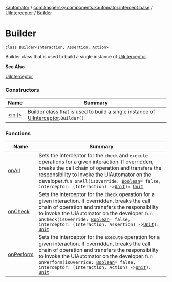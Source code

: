 [kautomator](../../../index.md) / [com.kaspersky.components.kautomator.intercept.base](../../index.md) / [UiInterceptor](../index.md) / [Builder](./index.md)

# Builder

`class Builder<Interaction, Assertion, Action>`

Builder class that is used to build a single instance of [UiInterceptor](../index.md).

**See Also**

[UiInterceptor](../index.md)

### Constructors

| Name | Summary |
|---|---|
| [&lt;init&gt;](-init-.md) | Builder class that is used to build a single instance of [UiInterceptor](../index.md).`Builder()` |

### Functions

| Name | Summary |
|---|---|
| [onAll](on-all.md) | Sets the interceptor for the `check` and `execute` operations for a given interaction. If overridden, breaks the call chain of operation and transfers the responsibility to invoke the UiAutomator on the developer.`fun onAll(isOverride: `[`Boolean`](https://kotlinlang.org/api/latest/jvm/stdlib/kotlin/-boolean/index.html)` = false, interceptor: (Interaction) -> `[`Unit`](https://kotlinlang.org/api/latest/jvm/stdlib/kotlin/-unit/index.html)`): `[`Unit`](https://kotlinlang.org/api/latest/jvm/stdlib/kotlin/-unit/index.html) |
| [onCheck](on-check.md) | Sets the interceptor for the `check` operation for a given interaction. If overridden, breaks the call chain of operation and transfers the responsibility to invoke the UiAutomator on the developer.`fun onCheck(isOverride: `[`Boolean`](https://kotlinlang.org/api/latest/jvm/stdlib/kotlin/-boolean/index.html)` = false, interceptor: (Interaction, Assertion) -> `[`Unit`](https://kotlinlang.org/api/latest/jvm/stdlib/kotlin/-unit/index.html)`): `[`Unit`](https://kotlinlang.org/api/latest/jvm/stdlib/kotlin/-unit/index.html) |
| [onPerform](on-perform.md) | Sets the interceptor for the `execute` operation for a given interaction. If overridden, breaks the call chain of operation and transfers the responsibility to invoke the UiAutomator on the developer.`fun onPerform(isOverride: `[`Boolean`](https://kotlinlang.org/api/latest/jvm/stdlib/kotlin/-boolean/index.html)` = false, interceptor: (Interaction, Action) -> `[`Unit`](https://kotlinlang.org/api/latest/jvm/stdlib/kotlin/-unit/index.html)`): `[`Unit`](https://kotlinlang.org/api/latest/jvm/stdlib/kotlin/-unit/index.html) |
